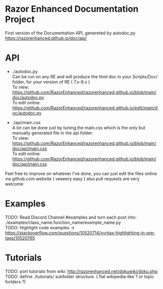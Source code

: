 # Razor Enhanced Documentation Project

First version of the Documentation API, genereted by autodoc.py     
https://razorenhanced.github.io/doc/api/     


# API     

- ./autodoc.py     
Can be run on any RE and will produce the html doc in your Scripts/Doc/ folder, for your version of RE ( 7.x-8.x )      
To view: https://github.com/RazorEnhanced/razorenhanced.github.io/blob/main/doc/autodoc.py     
To edit online: https://github.com/RazorEnhanced/razorenhanced.github.io/edit/main/doc/autodoc.py      

- ./api/main.css     
A lot can be done just by tuning the main.css which is the only but manually generated file in the api folder:     
To view: https://github.com/RazorEnhanced/razorenhanced.github.io/blob/main/doc/api/main.css     
To edit online: https://github.com/RazorEnhanced/razorenhanced.github.io/blob/main/doc/api/main.css     

Feel free to improve on whatever I've done, you can just edit the files online via github.com website ( veeeery easy ) also pull requests are very welcome     


# Examples

TODO: Read Discord Channel #examples and turn each post into: ./examples/class_name.function_name/example_name.py     
TODO: Highlight code examples -> https://stackoverflow.com/questions/10520714/syntax-highlighting-in-pre-tags/10520765     

# Tutorials

TODO: port tutorials from wiki: http://razorenhanced.net/dokuwiki/doku.php     
TODO: define ./tutorials/ subfolder structure. ( flat wikipedia-like ? or topic forlders ?)     
